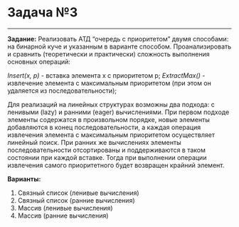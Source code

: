 # Задача №3
___
**Задание:** Реализовать АТД “очередь с приоритетом” двумя способами: на бинарной куче и указанным в варианте способом. Проанализировать и сравнить (теоретически и практически) сложность выполнения основных операций:

*Insert(x, p)* - вставка элемента x с приоритетом p;
*ExtractMax()* - извлечение элемента с максимальным приоритетом (при этом он удаляется из последовательности);

Для реализаций на линейных структурах возможны два подхода: с ленивыми (lazy)  и ранними (eager) вычислениями. При первом подходе элементы содержатся в произвольном порядке, новые элементы добавляются в конец последовательности, а каждая операция извлечения элемента с максимальным приоритетом осуществляет линейный поиск. При ранних же вычислениях элементы последовательности отсортированы и поддерживаются в таком состоянии при каждой вставке. Тогда при выполнении операции извлечения самого приоритетного будет возвращен крайний элемент.

**Варианты:**
1) Связный список (ленивые вычисления)
2) Связный список (ранние вычисления)
3) Массив (ленивые вычисления)
4) Массив (ранние вычисления)
